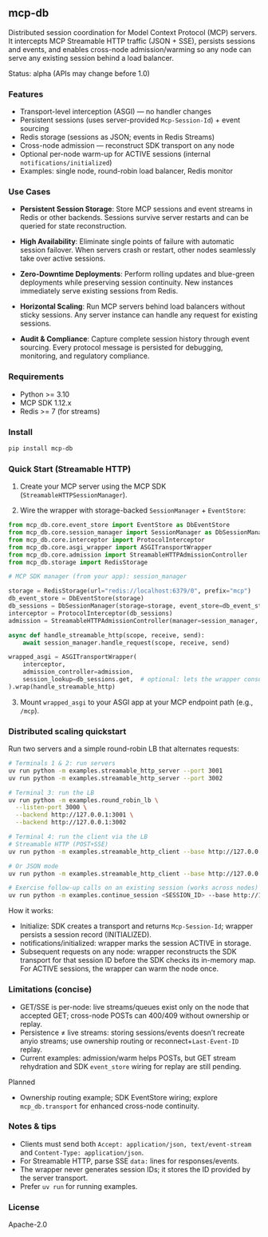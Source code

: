 ## mcp-db

Distributed session coordination for Model Context Protocol (MCP) servers. It intercepts MCP Streamable HTTP traffic (JSON + SSE), persists sessions and events, and enables cross-node admission/warming so any node can serve any existing session behind a load balancer.

Status: alpha (APIs may change before 1.0)

### Features
- Transport-level interception (ASGI) — no handler changes
- Persistent sessions (uses server-provided `Mcp-Session-Id`) + event sourcing
- Redis storage (sessions as JSON; events in Redis Streams)
- Cross-node admission — reconstruct SDK transport on any node
- Optional per-node warm-up for ACTIVE sessions (internal `notifications/initialized`)
- Examples: single node, round-robin load balancer, Redis monitor

### Use Cases

- **Persistent Session Storage**: Store MCP sessions and event streams in Redis or other backends. Sessions survive server restarts and can be queried for state reconstruction.

- **High Availability**: Eliminate single points of failure with automatic session failover. When servers crash or restart, other nodes seamlessly take over active sessions.

- **Zero-Downtime Deployments**: Perform rolling updates and blue-green deployments while preserving session continuity. New instances immediately serve existing sessions from Redis.

- **Horizontal Scaling**: Run MCP servers behind load balancers without sticky sessions. Any server instance can handle any request for existing sessions.

- **Audit & Compliance**: Capture complete session history through event sourcing. Every protocol message is persisted for debugging, monitoring, and regulatory compliance.

### Requirements
- Python >= 3.10
- MCP SDK 1.12.x
- Redis >= 7 (for streams)

### Install

```bash
pip install mcp-db
```

### Quick Start (Streamable HTTP)

1) Create your MCP server using the MCP SDK (`StreamableHTTPSessionManager`).

2) Wire the wrapper with storage-backed `SessionManager` + `EventStore`:

```python
from mcp_db.core.event_store import EventStore as DbEventStore
from mcp_db.core.session_manager import SessionManager as DbSessionManager
from mcp_db.core.interceptor import ProtocolInterceptor
from mcp_db.core.asgi_wrapper import ASGITransportWrapper
from mcp_db.core.admission import StreamableHTTPAdmissionController
from mcp_db.storage import RedisStorage

# MCP SDK manager (from your app): session_manager

storage = RedisStorage(url="redis://localhost:6379/0", prefix="mcp")
db_event_store = DbEventStore(storage)
db_sessions = DbSessionManager(storage=storage, event_store=db_event_store)
interceptor = ProtocolInterceptor(db_sessions)
admission = StreamableHTTPAdmissionController(manager=session_manager, app=app)

async def handle_streamable_http(scope, receive, send):
    await session_manager.handle_request(scope, receive, send)

wrapped_asgi = ASGITransportWrapper(
    interceptor,
    admission_controller=admission,
    session_lookup=db_sessions.get,  # optional: lets the wrapper consult storage
).wrap(handle_streamable_http)
```

3) Mount `wrapped_asgi` to your ASGI app at your MCP endpoint path (e.g., `/mcp`).

### Distributed scaling quickstart

Run two servers and a simple round-robin LB that alternates requests:

```bash
# Terminals 1 & 2: run servers
uv run python -m examples.streamable_http_server --port 3001
uv run python -m examples.streamable_http_server --port 3002

# Terminal 3: run the LB
uv run python -m examples.round_robin_lb \
  --listen-port 3000 \
  --backend http://127.0.0.1:3001 \
  --backend http://127.0.0.1:3002

# Terminal 4: run the client via the LB
# Streamable HTTP (POST+SSE)
uv run python -m examples.streamable_http_client --base http://127.0.0.1:3000/mcp/ --shttp

# Or JSON mode
uv run python -m examples.streamable_http_client --base http://127.0.0.1:3000/mcp/ --no-shttp

# Exercise follow-up calls on an existing session (works across nodes)
uv run python -m examples.continue_session <SESSION_ID> --base http://127.0.0.1:3000/mcp/ --shttp
```

How it works:
- Initialize: SDK creates a transport and returns `Mcp-Session-Id`; wrapper persists a session record (INITIALIZED).
- notifications/initialized: wrapper marks the session ACTIVE in storage.
- Subsequent requests on any node: wrapper reconstructs the SDK transport for that session ID before the SDK checks its in-memory map. For ACTIVE sessions, the wrapper can warm the node once.


### Limitations (concise)

- GET/SSE is per-node: live streams/queues exist only on the node that accepted GET; cross-node POSTs can 400/409 without ownership or replay.
- Persistence ≠ live streams: storing sessions/events doesn’t recreate anyio streams; use ownership routing or reconnect+`Last-Event-ID` replay.
- Current examples: admission/warm helps POSTs, but GET stream rehydration and SDK `event_store` wiring for replay are still pending.

Planned
- Ownership routing example; SDK EventStore wiring; explore `mcp_db.transport` for enhanced cross-node continuity.


### Notes & tips
- Clients must send both `Accept: application/json, text/event-stream` and `Content-Type: application/json`.
- For Streamable HTTP, parse SSE `data:` lines for responses/events.
- The wrapper never generates session IDs; it stores the ID provided by the server transport.
- Prefer `uv run` for running examples.

### License
Apache-2.0

